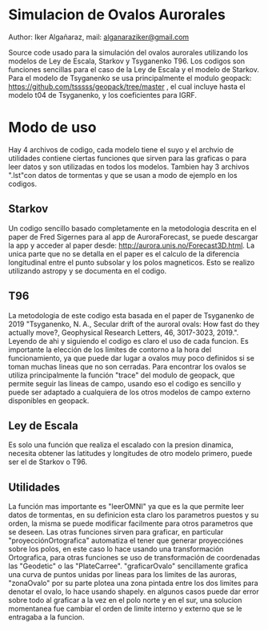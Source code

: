 # Simulacion de Ovalos Aurorales
Author: Iker Algañaraz, mail: alganaraziker@gmail.com

Source code usado para la simulación del ovalos aurorales utilizando los modelos de Ley de Escala, Starkov y Tsyganenko T96. 
Los codigos son funciones sencillas para el caso de la Ley de Escala y el modelo de Starkov. Para el modelo de Tsyganenko se usa principalmente el modulo geopack: https://github.com/tsssss/geopack/tree/master , el cual incluye hasta el modelo t04 de Tsyganenko, y los coeficientes para IGRF.
# Modo de uso
Hay 4 archivos de codigo, cada modelo tiene el suyo y el archvio de utilidades contiene ciertas funciones que sirven para las graficas o para leer datos y son utilizadas en todos los modelos. Tambien hay 3 archivos ".lst"con datos de tormentas y que se usan a modo de ejemplo en los codigos.

## Starkov
Un codigo sencillo basado completamente en la metodologia descrita en el paper de Fred Sigernes para al app de AuroraForecast, se puede descargar la app y acceder al paper desde: http://aurora.unis.no/Forecast3D.html. La unica parte que no se detalla en el paper es el calculo de la diferencia longitudinal entre el punto subsolar y los polos magneticos. Esto se realizo utilizando astropy y se documenta en el codigo.

## T96
La metodologia de este codigo esta basada en el paper de Tsyganenko de 2019 "Tsyganenko, N. A., Secular drift of the auroral ovals: How fast do they actually move?, Geophysical Research Letters, 46, 3017-3023, 2019.". Leyendo de ahi y siguiendo el codigo es claro el uso de cada funcion. Es importante la elección de los limites de contorno a la hora del funcionamiento, ya que puede dar lugar a ovalos muy poco definidos si se toman muchas lineas que no son cerradas. Para encontrar los ovalos se utiliza principalmente la función "trace" del modulo de geopack, que permite seguir las lineas de campo, usando eso el codigo es sencillo y puede ser adaptado a cualquiera de los otros modelos de campo externo disponibles en geopack.

## Ley de Escala
Es solo una función que realiza el escalado con la presion dinamica, necesita obtener las latitudes y longitudes de otro modelo primero, puede ser el de Starkov o T96.

## Utilidades
La función mas importante es "leerOMNI" ya que es la que permite leer datos de tormentas, en su definicion esta claro los parametros puestos y su orden, la misma se puede modificar facilmente para otros parametros que se deseen. Las otras funciones sirven para graficar, en particular "proyecciónOrtografica" automatiza el tener que generar proyecciónes sobre los polos, en este caso lo hace usando una transformación Ortografica, para otras funciones se uso de transformación de coordenadas las "Geodetic" o las "PlateCarree". "graficarOvalo" sencillamente grafica una curva de puntos unidas por lineas para los limites de las auroras, "zonaOvalo" por su parte plotea una zona pintada entre los dos limites para denotar el ovalo, lo hace usando shapely. en algunos casos puede dar error sobre todo al graficar a la vez en el polo norte y en el sur, una solucion momentanea fue cambiar el orden de limite interno y externo que se le entragaba a la funcion.
